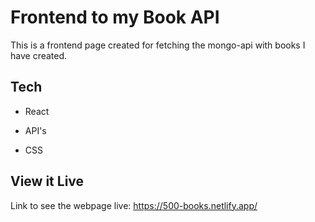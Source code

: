 # Frontend to my Book API

This is a frontend page created for fetching the mongo-api with books I have created.

## Tech

- React

- API's

- CSS

## View it Live

Link to see the webpage live: https://500-books.netlify.app/
